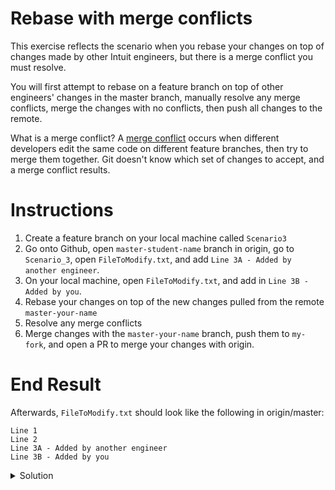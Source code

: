 # Rebase with merge conflicts

This exercise reflects the scenario when you rebase your changes on top of changes made by other Intuit engineers, but there is a merge conflict you must resolve. 

You will first attempt to rebase on a feature branch on top of other engineers' changes in the master branch, manually resolve any merge conflicts, merge the changes with no conflicts, then push all changes to the remote. 

What is a merge conflict?
A [merge conflict](https://www.atlassian.com/git/tutorials/using-branches/merge-conflicts) occurs when different developers edit the same code on different feature branches, then try to merge them together. Git doesn't know which set of changes to accept, and a merge conflict results. 

# Instructions 
1. Create a feature branch on your local machine called `Scenario3`
1. Go onto Github, open `master-student-name` branch in origin, go to `Scenario_3`, open `FileToModify.txt`, and add `Line 3A - Added by another engineer`.
1. On your local machine, open `FileToModify.txt`, and add in `Line 3B - Added by you`.
1. Rebase your changes on top of the new changes pulled from the remote `master-your-name`
1. Resolve any merge conflicts 
1. Merge changes with the `master-your-name` branch, push them to `my-fork`, and open a PR to merge your changes with origin. 

# End Result
Afterwards, `FileToModify.txt` should look like the following in origin/master:
```
Line 1
Line 2
Line 3A - Added by another engineer
Line 3B - Added by you
```

<details>
  <summary>Solution</summary>

1. Create and checkout new branch for exercise 23
    ```console
    $ git checkout -b scenario3
    ```
1. Go to Github, open `Scenario_3/FileToModify.txt` from `master-your-name`, and add a line `Line 3A - Added by another engineer`
1. On your local `scenario3` branch, open `FileToModify.txt` and add a line `Line 3B - Added by you`.
1. Stage and commit your changes 
    ```console
    $ git stage -A
    $ git commit -m "your message"
    ```
1. Update `master-your-name` with the latest changes from Git
    ```console
    $ git checkout master-your-name
    $ git pull
    $ git checkout scenario3
    ```
1. Try to rebase your changes on top of the new changes made by another engineer in master-your-name. A merge conflict should appear.
    ```console
    $ git rebase master
    ```
1. Resolve the merge conflict.
    First, go to the file where the merge conflict is occuring. You should see something like this:
    ```
    <<<<<<< HEAD
    Line 3A - Added by another engineer
    =======
    Line 3B - Added by you
    >>>>>>> Line 3B Added by you merge conflict 
    ```
    The content between `<<<<<<< HEAD` and `=======` is what is currently at the head, which is a reference to the last commit in the current branch. 

    The content between `=======` and `>>>>>>> Line 3B Added by you merge conflict` is the content you are trying to add, which is conflicting with the content from the last commit. 

    In this case, we want to keep both lines 3A and 3B. So we simply drag line 3B in between `<<<<<<< HEAD` and `=======`, make sure there's no other merge conflicts, and delete the merge conflict markers `<<<<<<< HEAD`, `=======`, and `>>>>>>> Line 3B Added by you merge conflict`.

    Your final result, after you've resolved the merge conflicts, should look like this:
    ```
    Line 1
    Line 2
    Line 3A - Added by another engineer
    Line 3B - Added by you
    ```
1. Add your changes, and continue the rebase.
    ```console
    $ git add -A 
    $ git rebase --continue
    ```
1. Check your rebased changes are in the expected order
    ```console
    $ git log
    ```
1. Push your changes to Github
    ```console
    $ git push -u my-fork scenario3
    ```
1. Open a Pull Request on Githunb to merge changes from `my-fork` to `master-your-name` branch in origin. 
</details>